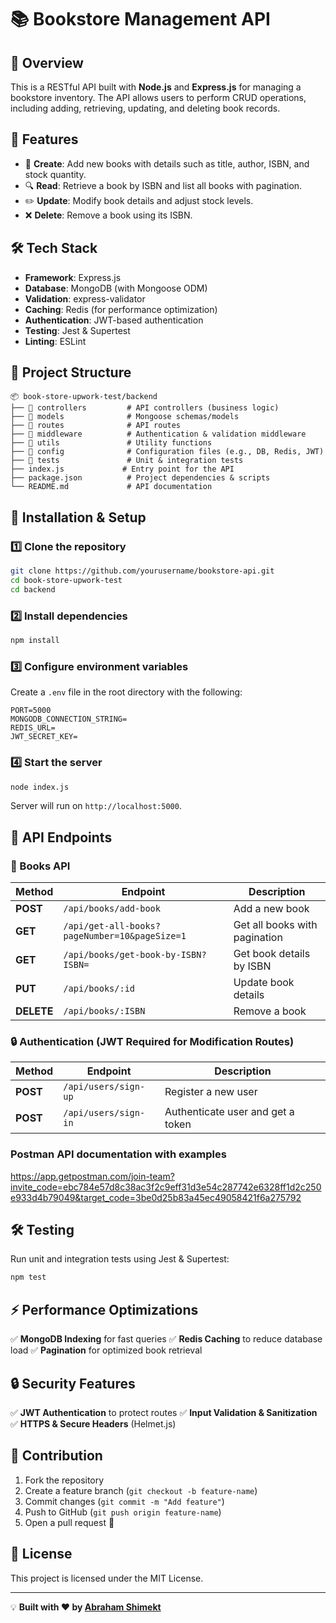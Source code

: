 # 📚 Bookstore Management API

## 🚀 Overview
This is a RESTful API built with **Node.js** and **Express.js** for managing a bookstore inventory. The API allows users to perform CRUD operations, including adding, retrieving, updating, and deleting book records.

## 📌 Features
- 📖 **Create**: Add new books with details such as title, author, ISBN, and stock quantity.
- 🔍 **Read**: Retrieve a book by ISBN and list all books with pagination.
- ✏️ **Update**: Modify book details and adjust stock levels.
- ❌ **Delete**: Remove a book using its ISBN.

## 🛠️ Tech Stack
- **Framework**: Express.js
- **Database**: MongoDB (with Mongoose ODM)
- **Validation**: express-validator
- **Caching**: Redis (for performance optimization)
- **Authentication**: JWT-based authentication
- **Testing**: Jest & Supertest
- **Linting**: ESLint

## 📂 Project Structure
```
📦 book-store-upwork-test/backend
├── 📂 controllers         # API controllers (business logic)
├── 📂 models              # Mongoose schemas/models
├── 📂 routes              # API routes
├── 📂 middleware          # Authentication & validation middleware
├── 📂 utils               # Utility functions
├── 📂 config              # Configuration files (e.g., DB, Redis, JWT)
├── 📂 tests               # Unit & integration tests
├── index.js             # Entry point for the API
├── package.json          # Project dependencies & scripts
└── README.md             # API documentation
```

## 📌 Installation & Setup
### 1️⃣ Clone the repository
```sh
git clone https://github.com/yourusername/bookstore-api.git
cd book-store-upwork-test
cd backend
```

### 2️⃣ Install dependencies
```sh
npm install
```

### 3️⃣ Configure environment variables
Create a `.env` file in the root directory with the following:
```
PORT=5000
MONGODB_CONNECTION_STRING=
REDIS_URL=
JWT_SECRET_KEY=
```

### 4️⃣ Start the server
```sh
node index.js
```
Server will run on `http://localhost:5000`.

## 📌 API Endpoints

### 📖 Books API
| Method | Endpoint | Description |
|--------|----------|-------------|
| **POST** | `/api/books/add-book` | Add a new book |
| **GET** | `/api/get-all-books?pageNumber=10&pageSize=1` | Get all books with pagination |
| **GET** | `/api/books/get-book-by-ISBN?ISBN=` | Get book details by ISBN |
| **PUT** | `/api/books/:id` | Update book details |
| **DELETE** | `/api/books/:ISBN` | Remove a book |

### 🔒 Authentication (JWT Required for Modification Routes)
| Method | Endpoint | Description |
|--------|----------|-------------|
| **POST** | `/api/users/sign-up` | Register a new user |
| **POST** | `/api/users/sign-in` | Authenticate user and get a token |

### Postman API documentation with examples
https://app.getpostman.com/join-team?invite_code=ebc784e57d8c38ac3f2c9eff31d3e54c287742e6328ff1d2c250e933d4b79049&target_code=3be0d25b83a45ec49058421f6a275792

## 🛠️ Testing
Run unit and integration tests using Jest & Supertest:
```sh
npm test
```

## ⚡ Performance Optimizations
✅ **MongoDB Indexing** for fast queries
✅ **Redis Caching** to reduce database load
✅ **Pagination** for optimized book retrieval

## 🔒 Security Features
✅ **JWT Authentication** to protect routes
✅ **Input Validation & Sanitization**
✅ **HTTPS & Secure Headers** (Helmet.js)

## 🤝 Contribution
1. Fork the repository
2. Create a feature branch (`git checkout -b feature-name`)
3. Commit changes (`git commit -m "Add feature"`)
4. Push to GitHub (`git push origin feature-name`)
5. Open a pull request 🚀

## 📜 License
This project is licensed under the MIT License.

---
💡 **Built with ❤️ by [Abraham Shimekt](https://github.com/abrahamshimekt)**
